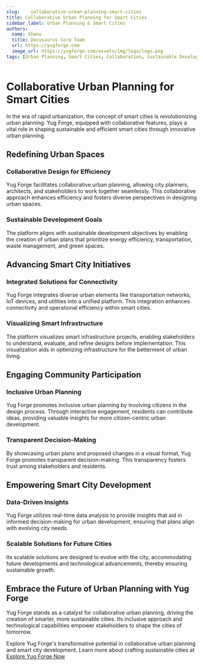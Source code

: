 ```yaml
---
slug:    collaborative-urban-planning-smart-cities
title: Collaborative Urban Planning for Smart Cities
sidebar_label: Urban Planning & Smart Cities
authors:
  name: Shanu
  title: Docusaurus Core Team
  url: https://yugforge.com
  image_url: https://yugforge.com/assets/img/logo/logo.png
tags: [Urban Planning, Smart Cities, Collaboration, Sustainable Development, Yug Forge, docusaurus]
---
```


# Collaborative Urban Planning for Smart Cities

In the era of rapid urbanization, the concept of smart cities is revolutionizing urban planning. Yug Forge, equipped with collaborative features, plays a vital role in shaping sustainable and efficient smart cities through innovative urban planning.

## Redefining Urban Spaces

### Collaborative Design for Efficiency

Yug Forge facilitates collaborative urban planning, allowing city planners, architects, and stakeholders to work together seamlessly. This collaborative approach enhances efficiency and fosters diverse perspectives in designing urban spaces.

### Sustainable Development Goals

The platform aligns with sustainable development objectives by enabling the creation of urban plans that prioritize energy efficiency, transportation, waste management, and green spaces.

## Advancing Smart City Initiatives

### Integrated Solutions for Connectivity

Yug Forge integrates diverse urban elements like transportation networks, IoT devices, and utilities into a unified platform. This integration enhances connectivity and operational efficiency within smart cities.

### Visualizing Smart Infrastructure

The platform visualizes smart infrastructure projects, enabling stakeholders to understand, evaluate, and refine designs before implementation. This visualization aids in optimizing infrastructure for the betterment of urban living.

## Engaging Community Participation

### Inclusive Urban Planning

Yug Forge promotes inclusive urban planning by involving citizens in the design process. Through interactive engagement, residents can contribute ideas, providing valuable insights for more citizen-centric urban development.

### Transparent Decision-Making

By showcasing urban plans and proposed changes in a visual format, Yug Forge promotes transparent decision-making. This transparency fosters trust among stakeholders and residents.

## Empowering Smart City Development

### Data-Driven Insights

Yug Forge utilizes real-time data analysis to provide insights that aid in informed decision-making for urban development, ensuring that plans align with evolving city needs.

### Scalable Solutions for Future Cities

Its scalable solutions are designed to evolve with the city, accommodating future developments and technological advancements, thereby ensuring sustainable growth.

## Embrace the Future of Urban Planning with Yug Forge

Yug Forge stands as a catalyst for collaborative urban planning, driving the creation of smarter, more sustainable cities. Its inclusive approach and technological capabilities empower stakeholders to shape the cities of tomorrow.

Explore Yug Forge's transformative potential in collaborative urban planning and smart city development. Learn more about crafting sustainable cities at [Explore Yug Forge Now](https://www.yugforge.com)
